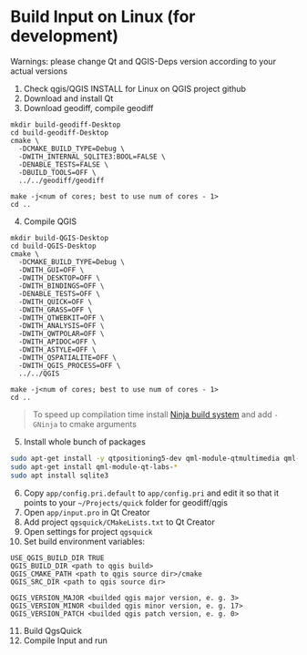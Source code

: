 # Build Input on Linux (for development)

Warnings: please change Qt and QGIS-Deps version according to your actual versions

1. Check qgis/QGIS INSTALL for Linux on QGIS project github
2. Download and install Qt
3. Download geodiff, compile geodiff
```
mkdir build-geodiff-Desktop
cd build-geodiff-Desktop
cmake \
  -DCMAKE_BUILD_TYPE=Debug \
  -DWITH_INTERNAL_SQLITE3:BOOL=FALSE \
  -DENABLE_TESTS=FALSE \
  -DBUILD_TOOLS=OFF \
  ../../geodiff/geodiff
 
make -j<num of cores; best to use num of cores - 1>
cd ..
```
4. Compile QGIS 
```
mkdir build-QGIS-Desktop
cd build-QGIS-Desktop
cmake \
  -DCMAKE_BUILD_TYPE=Debug \
  -DWITH_GUI=OFF \
  -DWITH_DESKTOP=OFF \
  -DWITH_BINDINGS=OFF \
  -DENABLE_TESTS=OFF \
  -DWITH_QUICK=OFF \
  -DWITH_GRASS=OFF \
  -DWITH_QTWEBKIT=OFF \
  -DWITH_ANALYSIS=OFF \
  -DWITH_QWTPOLAR=OFF \
  -DWITH_APIDOC=OFF \
  -DWITH_ASTYLE=OFF \
  -DWITH_QSPATIALITE=OFF \
  -DWITH_QGIS_PROCESS=OFF \
  ../../QGIS

make -j<num of cores; best to use num of cores - 1>
cd ..
```
> To speed up compilation time install [Ninja build system](https://ninja-build.org/) and add `-GNinja` to cmake arguments 

5. Install whole bunch of packages

```bash
sudo apt-get install -y qtpositioning5-dev qml-module-qtmultimedia qml-module-qtpositioning qml-module-qtqml-models2 qml-module-qtgraphicaleffects qml-module-qtquick-dialogs qml-module-qtquick-controls2 qml-module-qtquick-window2 qml-module-qtquick-layouts qml-module-qtquick-shapes qml-module-qtquick-controls qtquickcontrols2-5-dev libqt5sensors5-dev
sudo apt-get install qml-module-qt-labs-*
sudo apt install sqlite3
```

6. Copy `app/config.pri.default` to `app/config.pri` and edit it so that it points to your `~/Projects/quick` folder for geodiff/qgis
7. Open `app/input.pro` in Qt Creator
8. Add project `qgsquick/CMakeLists.txt` to Qt Creator
9. Open settings for project `qgsquick`
10. Set build environment variables:
```
USE_QGIS_BUILD_DIR TRUE
QGIS_BUILD_DIR <path to qgis build>
QGIS_CMAKE_PATH <path to qgis source dir>/cmake
QGIS_SRC_DIR <path to qgis source dir>

QGIS_VERSION_MAJOR <builded qgis major version, e. g. 3> 
QGIS_VERSION_MINOR <builded qgis minor version, e. g. 17> 
QGIS_VERSION_PATCH <builded qgis patch version, e. g. 0> 
```
11. Build QgsQuick
12. Compile Input and run

